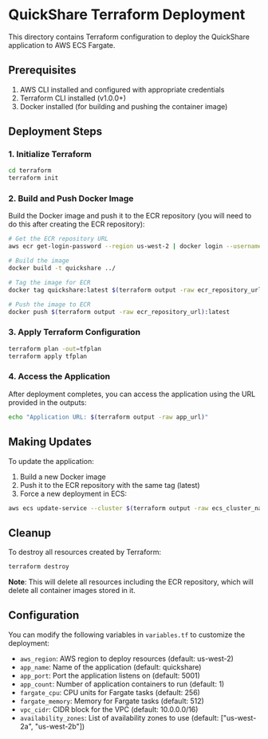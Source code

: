 # QuickShare Terraform Deployment

This directory contains Terraform configuration to deploy the QuickShare application to AWS ECS Fargate.

## Prerequisites

1. AWS CLI installed and configured with appropriate credentials
2. Terraform CLI installed (v1.0.0+)
3. Docker installed (for building and pushing the container image)

## Deployment Steps

### 1. Initialize Terraform

```bash
cd terraform
terraform init
```

### 2. Build and Push Docker Image

Build the Docker image and push it to the ECR repository (you will need to do this after creating the ECR repository):

```bash
# Get the ECR repository URL
aws ecr get-login-password --region us-west-2 | docker login --username AWS --password-stdin $(terraform output -raw ecr_repository_url)

# Build the image
docker build -t quickshare ../

# Tag the image for ECR
docker tag quickshare:latest $(terraform output -raw ecr_repository_url):latest

# Push the image to ECR
docker push $(terraform output -raw ecr_repository_url):latest
```

### 3. Apply Terraform Configuration

```bash
terraform plan -out=tfplan
terraform apply tfplan
```

### 4. Access the Application

After deployment completes, you can access the application using the URL provided in the outputs:

```bash
echo "Application URL: $(terraform output -raw app_url)"
```

## Making Updates

To update the application:

1. Build a new Docker image
2. Push it to the ECR repository with the same tag (latest)
3. Force a new deployment in ECS:

```bash
aws ecs update-service --cluster $(terraform output -raw ecs_cluster_name) --service $(terraform output -raw ecs_service_name) --force-new-deployment
```

## Cleanup

To destroy all resources created by Terraform:

```bash
terraform destroy
```

**Note**: This will delete all resources including the ECR repository, which will delete all container images stored in it.

## Configuration

You can modify the following variables in `variables.tf` to customize the deployment:

- `aws_region`: AWS region to deploy resources (default: us-west-2)
- `app_name`: Name of the application (default: quickshare)
- `app_port`: Port the application listens on (default: 5001)
- `app_count`: Number of application containers to run (default: 1)
- `fargate_cpu`: CPU units for Fargate tasks (default: 256)
- `fargate_memory`: Memory for Fargate tasks (default: 512)
- `vpc_cidr`: CIDR block for the VPC (default: 10.0.0.0/16)
- `availability_zones`: List of availability zones to use (default: ["us-west-2a", "us-west-2b"])
